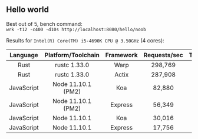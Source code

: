 ## Hello world
Best out of 5, bench command: \
`wrk -t12 -c400 -d10s http://localhost:8080/hello/noob`

Results for `Intel(R) Core(TM) i5-4690K CPU @ 3.50GHz` (4 cores):

| Language      | Platform/Toolchain | Framework     | Requests/sec | Transfer/sec | Perf. | 
|:-------------:|:-------------:|:------------:|:------------:|:------------:|---| 
| Rust | rustc 1.33.0 | Warp | 298,769 | 36.47MB | 100% |
| Rust | rustc 1.33.0 | Actix | 287,908 | 35.15MB | 96.3% |
| JavaScript | Node 11.10.1 (PM2) | Koa | 82,880 | 12.01MB | 27.7% |
| JavaScript | Node 11.10.1 (PM2) | Express | 56,349 | 11.55MB | 18.9% |
| JavaScript | Node 11.10.1 | Koa | 30,016 | 4.35M | 10.0% |
| JavaScript | Node 11.10.1 | Express | 17,756 | 3.64MB | 5.9% |
